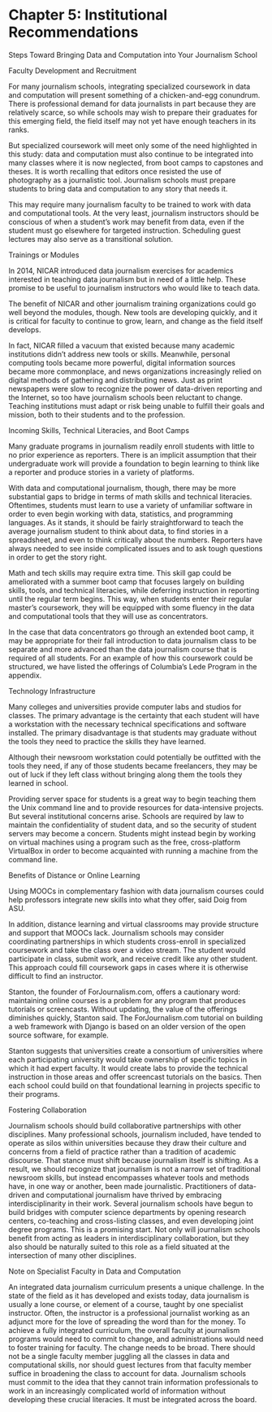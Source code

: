 # Chapter 5: Institutional Recommendations

Steps Toward Bringing Data and Computation into Your Journalism School

Faculty Development and Recruitment

For many journalism schools, integrating specialized coursework in data and computation will present something of a chicken-and-egg conundrum. There is professional demand for data journalists in part because they are relatively scarce, so while schools may wish to prepare their graduates for this emerging field, the field itself may not yet have enough teachers in its ranks.

But specialized coursework will meet only some of the need highlighted in this study: data and computation must also continue to be integrated into many classes where it is now neglected, from boot camps to capstones and theses. It is worth recalling that editors once resisted the use of photography as a journalistic tool. Journalism schools must prepare students to bring data and computation to any story that needs it.

This may require many journalism faculty to be trained to work with data and computational tools. At the very least, journalism instructors should be conscious of when a student’s work may benefit from data, even if the student must go elsewhere for targeted instruction. Scheduling guest lectures may also serve as a transitional solution.

Trainings or Modules

In 2014, NICAR introduced data journalism exercises for academics interested in teaching data journalism but in need of a little help. These promise to be useful to journalism instructors who would like to teach data.

The benefit of NICAR and other journalism training organizations could go well beyond the modules, though. New tools are developing quickly, and it is critical for faculty to continue to grow, learn, and change as the field itself develops.

In fact, NICAR filled a vacuum that existed because many academic institutions didn’t address new tools or skills. Meanwhile, personal computing tools became more powerful, digital information sources became more commonplace, and news organizations increasingly relied on digital methods of gathering and distributing news. Just as print newspapers were slow to recognize the power of data-driven reporting and the Internet, so too have journalism schools been reluctant to change. Teaching institutions must adapt or risk being unable to fulfill their goals and mission, both to their students and to the profession.

Incoming Skills, Technical Literacies, and Boot Camps

Many graduate programs in journalism readily enroll students with little to no prior experience as reporters. There is an implicit assumption that their undergraduate work will provide a foundation to begin learning to think like a reporter and produce stories in a variety of platforms.

With data and computational journalism, though, there may be more substantial gaps to bridge in terms of math skills and technical literacies. Oftentimes, students must learn to use a variety of unfamiliar software in order to even begin working with data, statistics, and programming languages. As it stands, it should be fairly straightforward to teach the average journalism student to think about data, to find stories in a spreadsheet, and even to think critically about the numbers. Reporters have always needed to see inside complicated issues and to ask tough questions in order to get the story right.

Math and tech skills may require extra time. This skill gap could be ameliorated with a summer boot camp that focuses largely on building skills, tools, and technical literacies, while deferring instruction in reporting until the regular term begins. This way, when students enter their regular master’s coursework, they will be equipped with some fluency in the data and computational tools that they will use as concentrators.

In the case that data concentrators go through an extended boot camp, it may be appropriate for their fall introduction to data journalism class to be separate and more advanced than the data journalism course that is required of all students. For an example of how this coursework could be structured, we have listed the offerings of Columbia’s Lede Program in the appendix.

Technology Infrastructure

Many colleges and universities provide computer labs and studios for classes. The primary advantage is the certainty that each student will have a workstation with the necessary technical specifications and software installed. The primary disadvantage is that students may graduate without the tools they need to practice the skills they have learned.

Although their newsroom workstation could potentially be outfitted with the tools they need, if any of those students became freelancers, they may be out of luck if they left class without bringing along them the tools they learned in school.

Providing server space for students is a great way to begin teaching them the Unix command line and to provide resources for data-intensive projects. But several institutional concerns arise. Schools are required by law to maintain the confidentiality of student data, and so the security of student servers may become a concern. Students might instead begin by working on virtual machines using a program such as the free, cross-platform VirtualBox in order to become acquainted with running a machine from the command line.

Benefits of Distance or Online Learning

Using MOOCs in complementary fashion with data journalism courses could help professors integrate new skills into what they offer, said Doig from ASU.

In addition, distance learning and virtual classrooms may provide structure and support that MOOCs lack. Journalism schools may consider coordinating partnerships in which students cross-enroll in specialized coursework and take the class over a video stream. The student would participate in class, submit work, and receive credit like any other student. This approach could fill coursework gaps in cases where it is otherwise difficult to find an instructor.

Stanton, the founder of ForJournalism.com, offers a cautionary word: maintaining online courses is a problem for any program that produces tutorials or screencasts. Without updating, the value of the offerings diminishes quickly, Stanton said. The ForJournalism.com tutorial on building a web framework with Django is based on an older version of the open source software, for example.

Stanton suggests that universities create a consortium of universities where each participating university would take ownership of specific topics in which it had expert faculty. It would create labs to provide the technical instruction in those areas and offer screencast tutorials on the basics. Then each school could build on that foundational learning in projects specific to their programs.

Fostering Collaboration

Journalism schools should build collaborative partnerships with other disciplines. Many professional schools, journalism included, have tended to operate as silos within universities because they draw their culture and concerns from a field of practice rather than a tradition of academic discourse. That stance must shift because journalism itself is shifting. As a result, we should recognize that journalism is not a narrow set of traditional newsroom skills, but instead encompasses whatever tools and methods have, in one way or another, been made journalistic. Practitioners of data-driven and computational journalism have thrived by embracing interdisciplinarity in their work. Several journalism schools have begun to build bridges with computer science departments by opening research centers, co-teaching and cross-listing classes, and even developing joint degree programs. This is a promising start. Not only will journalism schools benefit from acting as leaders in interdisciplinary collaboration, but they also should be naturally suited to this role as a field situated at the intersection of many other disciplines.

Note on Specialist Faculty in Data and Computation

An integrated data journalism curriculum presents a unique challenge. In the state of the field as it has developed and exists today, data journalism is usually a lone course, or element of a course, taught by one specialist instructor. Often, the instructor is a professional journalist working as an adjunct more for the love of spreading the word than for the money. To achieve a fully integrated curriculum, the overall faculty at journalism programs would need to commit to change, and administrations would need to foster training for faculty. The change needs to be broad. There should not be a single faculty member juggling all the classes in data and computational skills, nor should guest lectures from that faculty member suffice in broadening the class to account for data. Journalism schools must commit to the idea that they cannot train information professionals to work in an increasingly complicated world of information without developing these crucial literacies. It must be integrated across the board.

